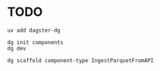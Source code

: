 # TODO

```shell
uv add dagster-dg

dg init components
dg dev

dg scaffold component-type IngestParquetFromAPI
```
